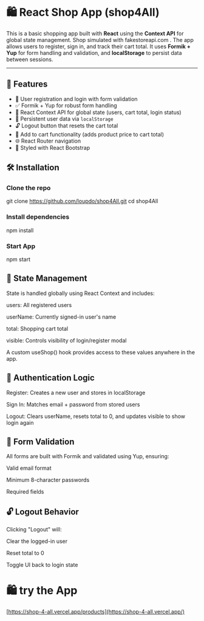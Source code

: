 # 🛍️ React Shop App (shop4All)

This is a basic shopping app built with **React** using the **Context API** for global state management.
Shop simulated with fakestoreapi.com .
The app allows users to register, sign in, and track their cart total.
It uses **Formik + Yup** for form handling and validation, and **localStorage** to persist data between sessions.

---

## 🚀 Features

- 🔐 User registration and login with form validation
- ✅ Formik + Yup for robust form handling
- 🧠 React Context API for global state (users, cart total, login status)
- 💾 Persistent user data via `localStorage`
- 🔓 Logout button that resets the cart total
- 🛒 Add to cart functionality (adds product price to cart total)
- 🌐 React Router navigation
- 💅 Styled with React Bootstrap


## 🛠️ Installation

### Clone the repo
git clone https://github.com/loupdo/shop4All.git
cd shop4All

### Install dependencies
npm install

### Start App
npm start

## 🧠 State Management

State is handled globally using React Context and includes:

users: All registered users

userName: Currently signed-in user's name
 
total: Shopping cart total

visible: Controls visibility of login/register modal

A custom useShop() hook provides access to these values anywhere in the app.


## 🔐 Authentication Logic

Register: Creates a new user and stores in localStorage

Sign In: Matches email + password from stored users

Logout: Clears userName, resets total to 0, and updates visible to show login again

## 🧰 Form Validation

All forms are built with Formik and validated using Yup, ensuring:

Valid email format

Minimum 8-character passwords

Required fields

## 🔓 Logout Behavior

Clicking "Logout" will:

Clear the logged-in user

Reset total to 0

Toggle UI back to login state


# 🛍️ try the App

[https://shop-4-all.vercel.app/products](https://shop-4-all.vercel.app/)
